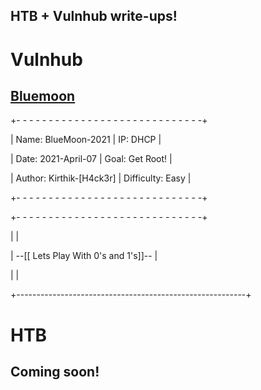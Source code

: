## HTB + Vulnhub write-ups!


# Vulnhub

## [Bluemoon](Vulnhub/Bluemoon/blue.md)
+- - - - - - - - - - - - - - - - - - - - - - - - - - - - -+

|   Name: BlueMoon-2021     |          IP: DHCP           |

|   Date: 2021-April-07     |        Goal: Get Root!      |

| Author: Kirthik-[H4ck3r]  |  Difficulty: Easy           |

+- - - - - - - - - - - - - - - - - - - - - - - - - - - - -+

+- - - - - - - - - - - - - - - - - - - - - - - - - - - - -+

|                                                         |

|       --[[ Lets Play With 0's and 1's]]--               |

|                                                         |

+---------------------------------------------------------+


# HTB

## Coming soon!















